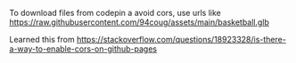 To download files from codepin a avoid cors, use urls like https://raw.githubusercontent.com/94coug/assets/main/basketball.glb

Learned this from https://stackoverflow.com/questions/18923328/is-there-a-way-to-enable-cors-on-github-pages
